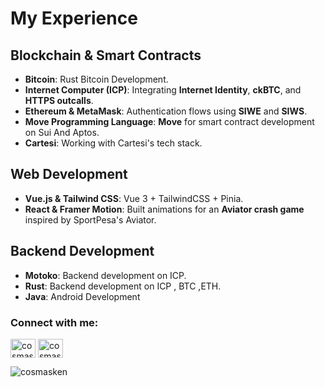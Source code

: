 # My Experience  

## Blockchain & Smart Contracts  
- **Bitcoin**: Rust Bitcoin Development.  
- **Internet Computer (ICP)**: Integrating **Internet Identity**, **ckBTC**, and **HTTPS outcalls**.  
- **Ethereum & MetaMask**: Authentication flows using **SIWE** and **SIWS**.  
- **Move Programming Language**: **Move** for smart contract development on Sui And Aptos.  
- **Cartesi**: Working with Cartesi's tech stack.  

## Web Development  
- **Vue.js & Tailwind CSS**: Vue 3 + TailwindCSS + Pinia.
- **React & Framer Motion**: Built animations for an **Aviator crash game** inspired by SportPesa's Aviator.

## Backend Development  
- **Motoko**: Backend development on ICP.
- **Rust**: Backend development on ICP , BTC ,ETH.
- **Java**: Android Development

<h3 align="left">Connect with me:</h3>
<p align="left">
<a href="https://twitter.com/2vxsfae" target="blank"><img align="center" src="https://raw.githubusercontent.com/rahuldkjain/github-profile-readme-generator/master/src/images/icons/Social/twitter.svg" alt="cosmasweb3" height="30" width="40" /></a>
<a href="https://linkedin.com/in/cosmasarubaken" target="blank"><img align="center" src="https://raw.githubusercontent.com/rahuldkjain/github-profile-readme-generator/master/src/images/icons/Social/linked-in-alt.svg" alt="cosmasarubaken" height="30" width="40" /></a>
</p>

<p><img align="left" src="https://github-readme-stats.vercel.app/api/top-langs?username=cosmasken&show_icons=true&locale=en&layout=compact" alt="cosmasken" /></p>


